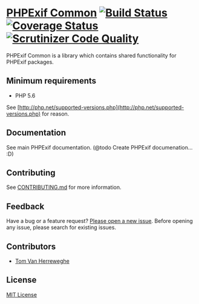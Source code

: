 # [PHPExif Common](http://github.com/PHPExif/php-exif-common) [![Build Status](https://travis-ci.org/PHPExif/php-exif-common.svg?branch=develop)](https://travis-ci.org/PHPExif/php-exif-common) [![Coverage Status](https://coveralls.io/repos/github/PHPExif/php-exif-common/badge.svg?branch=develop)](https://coveralls.io/github/PHPExif/php-exif-common?branch=develop) [![Scrutinizer Code Quality](https://scrutinizer-ci.com/g/PHPExif/php-exif-common/badges/quality-score.png?b=develop)](https://scrutinizer-ci.com/g/PHPExif/php-exif-common/?branch=develop)

PHPExif Common is a library which contains shared functionality for PHPExif packages.

## Minimum requirements

* PHP 5.6

See [http://php.net/supported-versions.php](http://php.net/supported-versions.php) for reason.

## Documentation

See main PHPExif documentation. (@todo Create PHPExif documenation... :D)

## Contributing

See [CONTRIBUTING.md](CONTRIBUTING.md) for more information.

## Feedback

Have a bug or a feature request? [Please open a new issue](https://github.com/PHPExif/php-exif-common/issues). Before opening any issue, please search for existing issues.

## Contributors

* [Tom Van Herreweghe](http://github.com/Miljar)

## License

[MIT License](http://github.com/PHPExif/php-exif-common/blob/master/LICENSE)
